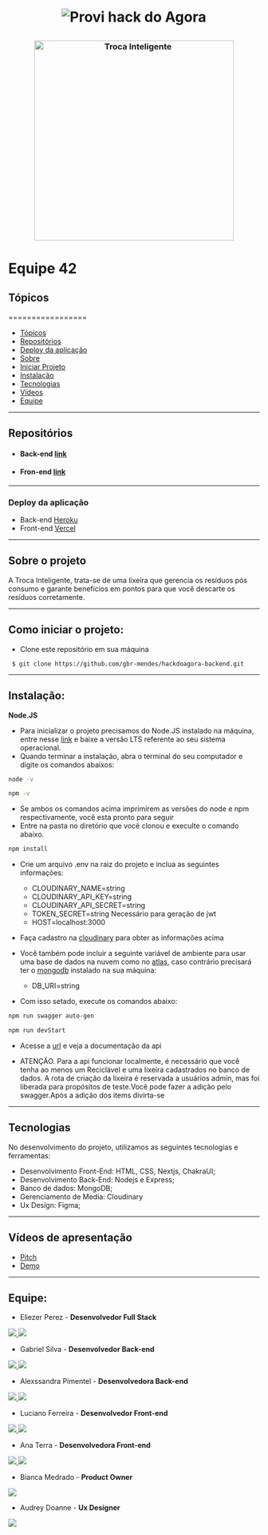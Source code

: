 ## 
<h1 align="center">
  <img alt="Provi hack do Agora" title="#ProviHack" src="https://marketing.provi.com.br/hs-fs/hubfs/provihack%20do%20agora-85.jpg?width=630&upscale=true&name=provihack%20do%20agora-85.jpg" />
</h1>

##

##
<h3 align="center"> 
    <img alt="Troca Inteligente" title="#TrocaInteligente" width="400" src="https://i.imgur.com/SPOsol2.png" />
</h3>

##

<h1>Equipe 42</h1>


## Tópicos
=================

   - [Tópicos](#tópicos)
   - [Repositórios](#repositórios)
   - [Deploy da aplicação](#deploy-da-aplicação)
   - [Sobre](#sobre-o-projeto)
   - [Iniciar Projeto](#como-iniciar-o-projeto)
   - [Instalação](#instalação)
   - [Tecnologias](#tecnologias)
   - [Vídeos](#vídeos-de-apresentação)
   - [Equipe](#equipe)

---

## Repositórios

* #### Back-end  [link](https://github.com/gbr-mendes/hackdoagora-backend)

* #### Fron-end  [link](https://github.com/Ferreira94/troca_inteligente_frontend)

---

### Deploy da aplicação
* Back-end [Heroku](https://hackdoagora-backend.herokuapp.com/)
* Front-end [Vercel](https://provi-hack.vercel.app/)

---
## Sobre o projeto

A Troca Inteligente, trata-se de uma lixeira que gerencia os resíduos pós consumo e garante benefícios em pontos para que você descarte os resíduos corretamente.

---

## Como iniciar o projeto:

 * Clone este repositório em sua máquina
```
 $ git clone https://github.com/gbr-mendes/hackdoagora-backend.git
```
---

## Instalação:
 
**Node.JS**
- Para inicializar o projeto precisamos do Node.JS instalado na máquina, entre nesse [link](https://nodejs.org/en/) e baixe a versão LTS referente ao seu sistema operacional.
- Quando terminar a instalação, abra o terminal do seu computador e digite os comandos abaixos:

```bash
node -v
```
```bash
npm -v
```
- Se ambos os comandos acima imprimirem as versões do node e npm respectivamente, você esta pronto para seguir
- Entre na pasta no diretório que você clonou e execulte o comando abaixo.

```bash
npm install
```
- Crie um arquivo .env na raiz do projeto e inclua as seguintes informações:
  
  - CLOUDINARY_NAME=string
  - CLOUDINARY_API_KEY=string
  - CLOUDINARY_API_SECRET=string
  - TOKEN_SECRET=string Necessário para geração de jwt
  - HOST=localhost:3000

- Faça cadastro na [cloudinary](https://cloudinary.com/) para obter as informações acima
- Você também pode incluir a seguinte variável de ambiente para usar uma base de dados na nuvem como no [atlas](https://www.mongodb.com/atlas/database), caso contrário precisará ter o [mongodb](https://www.mongodb.com/pt-br) instalado na sua máquina:
  - DB_URI=string
  
- Com isso setado, execute os comandos abaixo:
```bash
npm run swagger auto-gen
```
```bash
npm run devStart
```
- Acesse a [url](http://localhost:3000) e veja a documentação da api

- ATENÇÃO. Para a api funcionar localmente, é necessário que você tenha ao menos um Reciclável e uma lixeira cadastrados no banco de dados. A rota de criação da lixeira é reservada a usuários admin, mas foi liberada para propósitos de teste.Você pode fazer a adição pelo swagger.Após a adição dos items divirta-se


---

## Tecnologias 

No desenvolvimento do projeto, utilizamos as seguintes tecnologias e ferramentas: 

* Desenvolvimento Front-End: HTML, CSS, Nextjs, ChakraUI;
* Desenvolvimento Back-End: Nodejs e Express;
* Banco de dados: MongoDB;
* Gerenciamento de Media: Cloudinary
* Ux Design: Figma;

---



## Vídeos de apresentação

* [Pitch](https://www.youtube.com/watch?v=eB_1QfH71Tc&feature=youtu.be)
* [Demo](https://www.loom.com/share/5964f7aeb36b4128924347060fff8631)

---


## Equipe:

 * Eliezer Perez - **Desenvolvedor Full Stack**

<a href="https://github.com/eliezerlobaton" target="_blank"><img src="https://img.shields.io/badge/GitHub-100000?style=for-the-badge&logo=github&logoColor=white" target="_blank"> 
<a href="https://www.linkedin.com/in/eliezerprogramadorfullstack/" target="_blank"><img src="https://img.shields.io/badge/-LinkedIn-%230077B5?style=for-the-badge&logo=linkedin&logoColor=white" target="_blank"></a> 

 * Gabriel Silva - **Desenvolvedor Back-end**
  
<a href="https://github.com/gbr-mendes" target="_blank"><img src="https://img.shields.io/badge/GitHub-100000?style=for-the-badge&logo=github&logoColor=white" target="_blank"> 
<a href="https://www.linkedin.com/in/gabriel-mendes-da-silva/" target="_blank"><img src="https://img.shields.io/badge/-LinkedIn-%230077B5?style=for-the-badge&logo=linkedin&logoColor=white" target="_blank"></a> 

 * Alexssandra Pimentel - **Desenvolvedora Back-end**
  
<a href="https://github.com/AlexaPim" target="_blank"><img src="https://img.shields.io/badge/GitHub-100000?style=for-the-badge&logo=github&logoColor=white" target="_blank"> 
<a href="https://www.linkedin.com/in/alexssandra-pimentel/" target="_blank"><img src="https://img.shields.io/badge/-LinkedIn-%230077B5?style=for-the-badge&logo=linkedin&logoColor=white" target="_blank"></a> 

 * Luciano Ferreira - **Desenvolvedor Front-end**

<a href="https://github.com/Ferreira94" target="_blank"><img src="https://img.shields.io/badge/GitHub-100000?style=for-the-badge&logo=github&logoColor=white" target="_blank"> 
<a href="https://www.linkedin.com/in/luciano-ferreira-b302b61a7/" target="_blank"><img src="https://img.shields.io/badge/-LinkedIn-%230077B5?style=for-the-badge&logo=linkedin&logoColor=white" target="_blank"></a> 
  
 * Ana Terra - **Desenvolvedora Front-end**
 
<a href="https://github.com/atmirala" target="_blank"><img src="https://img.shields.io/badge/GitHub-100000?style=for-the-badge&logo=github&logoColor=white" target="_blank"> 
<a href="https://www.linkedin.com/in/ana-terra-maraschin-irala/" target="_blank"><img src="https://img.shields.io/badge/-LinkedIn-%230077B5?style=for-the-badge&logo=linkedin&logoColor=white" target="_blank"></a> 

 * Bianca Medrado - **Product Owner**

<a href="https://www.linkedin.com/in/biancamedrado" target="_blank"><img src="https://img.shields.io/badge/-LinkedIn-%230077B5?style=for-the-badge&logo=linkedin&logoColor=white" target="_blank"></a> 
 
 * Audrey Doanne - **Ux Designer**

<a href="https://www.linkedin.com/in/audrey-doanne/" target="_blank"><img src="https://img.shields.io/badge/-LinkedIn-%230077B5?style=for-the-badge&logo=linkedin&logoColor=white" target="_blank"></a> 

